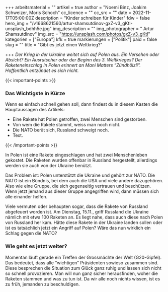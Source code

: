 +++
arbeitsmaterial = ""
artikel = true
author = "Noemi Binz, Joakim Schweizer, Moris Schoch"
cc_licence = ""
cc_src = ""
date = 2022-11-17T05:00:00Z
description = "Kinder schreiben für Kinder"
fdw = false
hero_img = "/v1668621560/artur-shamsutdinov-gxZ-v3_gKtI-unsplash_bdhh5e.jpg"
img_description = ""
img_photographer = " Artur Shamsutdinov"
img_src = "https://unsplash.com/photos/gxZ-v3_gKtI"
kategorien = ["Europa"]
kfk = true
markierungen = ["Politik"]
paid = false
slug = ""
title = "Gibt es jetzt einen Weltkrieg?"

+++
_Der Krieg in der Ukraine weitet sich auf Polen aus. Ein Versehen oder Absicht? Ein Ausrutscher oder der Beginn des 3. Weltkrieges? Der Raketeneinschlag in Polen erinnert an Mani Matters “Zündhölzli”. Hoffentlich entzündet es sich nicht._

{{< important-points >}} <h3>Das Wichtigste in Kürze</h3>

<p>Wenn es einfach schnell gehen soll, dann findest du in diesem Kasten die Hauptaussagen des Artikels:</p>

<ul>

<li>Eine Rakete hat Polen getroffen, zwei Menschen sind gestorben.</li>

<li>Von wem die Rakete stammt, weiss man noch nicht.</li>

<li>Die NATO berät sich, Russland schweigt noch.</li>

<li>Text.</li>

</ul> {{< /important-points >}}

In Polen ist eine Rakete eingeschlagen und hat zwei Menschenleben gekostet. Die Raketen wurden offenbar in Russland hergestellt, allerdings werden sie auch von der Ukraine benützt.

Das Problem ist: Polen unterstützt die Ukraine und gehört zur NATO. Die NATO ist ein Bündnis, bei dem auch die USA und viele andere dazugehören. Also wie eine Gruppe, die sich gegenseitig vertrauen und beschützen. Wenn jetzt jemand aus dieser Gruppe angegriffen wird, dann müssen sich alle einander helfen.

Viele vermuten oder behaupten sogar, dass die Rakete von Russland abgefeuert worden ist. Am Dienstag, 15.11., griff Russland die Ukraine nämlich mit etwa 100 Raketen an. Es liegt nahe, dass auch diese nach Polen von Russland her kam. Hätte diese Rakete in der Ukraine landen sollen oder ist es tatsächlich jetzt ein Angriff auf Polen? Wäre das nun wirklich ein Schlag gegen die NATO?

### Wie geht es jetzt weiter?

Momentan läuft gerade ein Treffen der Grossmächte der Welt (G20-Gipfel). Das bedeutet, dass alle “wichtigen” Präsidenten sowieso zusammen sind. Diese besprechen die Situation zum Glück ganz ruhig und lassen sich nicht so schnell provozieren. Man will nun ganz sicher herausfinden, woher die Raketen stammen und was zu tun ist. Da wir alle noch nichts wissen, ist es zu früh, jemanden zu beschuldigen.